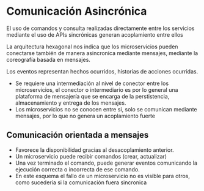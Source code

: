 # Comunicación Asincrónica
El uso de comandos y consulta realizadas directamente entre los servicios mediante el uso de APIs sincrónicas generan acoplamiento entre ellos

La arquitectura hexagonal nos indica que los microservicios pueden conectarse también de manera asincronica mediante mensajes, mediante la
coreografía basada en mensajes.

Los eventos representan hechos ocurridos, historias de acciones ocurridas.
- Se requiere una intermediación al nivel de conector entre los microservicios, el conector o intermediario es por lo general una plataforma de mensajería que se encarga de la perstistencia, almacenamiento y entrega de los mensajes.
- Los microservicios no se conocen entre si, solo se comunican mediante mensajes, por lo que no genera un acoplamiento fuerte

## Comunicación orientada a mensajes
- Favorece la disponibilidad gracias al desacoplamiento anterior.
- Un microservicio puede recibir comandos (crear, actualizar)
- Una vez terminado el comando, puede generar eventos comunicando la ejecución correcta o incorrecta de ese comando.
- En este esquema el fallo de un microservicio no es visible para otros, como sucedería si la comunicación fuera sincronica
